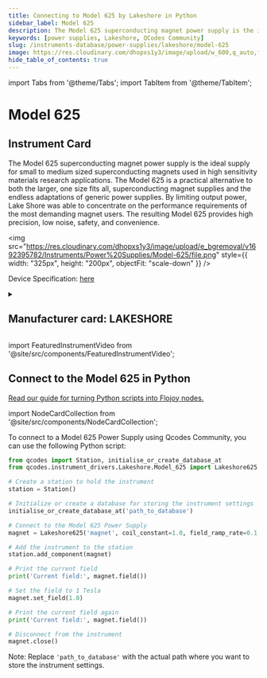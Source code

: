 ```yaml
---
title: Connecting to Model 625 by Lakeshore in Python
sidebar_label: Model 625
description: The Model 625 superconducting magnet power supply is the ideal supply for small to medium sized superconducting magnets used in high sensitivity materials research applications. The Model 625 is a practical alternative to both the larger, one size fits all, superconducting magnet supplies and the endless adaptations of generic power supplies. By limiting output power, Lake Shore was able to concentrate on the performance requirements of the most demanding magnet users. The resulting Model 625 provides high precision, low noise, safety, and convenience.
keywords: [power supplies, Lakeshore, QCodes Community]
slug: /instruments-database/power-supplies/lakeshore/model-625
image: https://res.cloudinary.com/dhopxs1y3/image/upload/w_600,q_auto,f_auto/e_bgremoval/v1692395782/Instruments/Power%20Supplies/Model-625/file.jpg
hide_table_of_contents: true
---
```


import Tabs from '@theme/Tabs';
import TabItem from '@theme/TabItem';

# Model 625

## Instrument Card

<div className="flex">

<div>

The Model 625 superconducting magnet power supply is the ideal supply for small to medium sized superconducting magnets used in high sensitivity materials research applications. The Model 625 is a practical alternative to both the larger, one size fits all, superconducting magnet supplies and the endless adaptations of generic power supplies. By limiting output power, Lake Shore was able to concentrate on the performance requirements of the most demanding magnet users. The resulting Model 625 provides high precision, low noise, safety, and convenience.

</div>

<img src="https://res.cloudinary.com/dhopxs1y3/image/upload/e_bgremoval/v1692395782/Instruments/Power%20Supplies/Model-625/file.png" style={{ width: "325px", height: "200px", objectFit: "scale-down" }} />

</div>

<div className="flex text-center">

<p>Device Specification: <a target="\_blank" href="https://www.lakeshore.com/docs/default-source/product-downloads/catalog/lstc_625_l.pdf?sfvrsn=35bdc355_1">here</a></p>

</div>

<details style={{ marginTop: "15px"}}>
<summary><h2>Manufacturer card: LAKESHORE</h2></summary>

<img src="https://res.cloudinary.com/dhopxs1y3/image/upload/v1692813206/Instruments/Vendor%20Logos/Lakeshore_Cryotronics.png" style={{ width: "100%", height: "170px",objectFit: "scale-down" }} />

Supporting advanced scientific research, Lake Shore is a leading global innovator in measurement and control solutions.

<ul>
  <li>Headquarters: Westerville, Ohio, USA</li>
  <li>Yearly Revenue (millions, USD): 21.4</li>
  <li>Vendor Website: <a href="https://www.lakeshore.com/home">here</a></li>
</ul>
</details>

import FeaturedInstrumentVideo from '@site/src/components/FeaturedInstrumentVideo';

<FeaturedInstrumentVideo category='POWER_SUPPLIES' manufacturer='LAKESHORE'></FeaturedInstrumentVideo>


## Connect to the Model 625 in Python

[Read our guide for turning Python scripts into Flojoy nodes.](https://docs.flojoy.ai/custom-nodes/creating-custom-node/)

import NodeCardCollection from '@site/src/components/NodeCardCollection';

<Tabs>

<TabItem value="Flojoy" label="Flojoy" className="flojoy-instrument-tabs">

<NodeCardCollection category='POWER_SUPPLIES' manufacturer='LAKESHORE'></NodeCardCollection>

</TabItem>
<TabItem value="QCodes Community" label="QCodes Community">

To connect to a Model 625 Power Supply using Qcodes Community, you can use the following Python script:

```python
from qcodes import Station, initialise_or_create_database_at
from qcodes.instrument_drivers.Lakeshore.Model_625 import Lakeshore625

# Create a station to hold the instrument
station = Station()

# Initialize or create a database for storing the instrument settings
initialise_or_create_database_at('path_to_database')

# Connect to the Model 625 Power Supply
magnet = Lakeshore625('magnet', coil_constant=1.0, field_ramp_rate=0.1, address='GPIB0::1::INSTR')

# Add the instrument to the station
station.add_component(magnet)

# Print the current field
print('Current field:', magnet.field())

# Set the field to 1 Tesla
magnet.set_field(1.0)

# Print the current field again
print('Current field:', magnet.field())

# Disconnect from the instrument
magnet.close()
```

Note: Replace `'path_to_database'` with the actual path where you want to store the instrument settings.

</TabItem>
</Tabs>